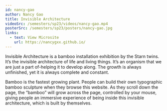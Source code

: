 ```yaml
---
id: nancy-gao
author: Nancy Gao
title: Invisible Architecture
videoSrc: /semesters/sp23/videos/nancy-gao.mp4
posterSrc: /semesters/sp23/posters/nancy-gao.jpg
links:
  - text: View Microsite
    url: https://nancygxx.github.io/
---
```


Invisible Architecture is a bamboo installation exhibition by the Starn twins. It’s the invisible architecture of life and living things. It’s an organism that we are just a part of-helping it to develop along. The growth is always unfinished, yet it is always complete and constant.

Bamboo is the fastest growing plant. People can build their own typographic bamboo sculpture when they browse this website. As they scroll down the page, the “bamboo” will grow across the page, controlled by your mouse, giving people an immersive experience of being inside this invisible architecture, which is built by themselves.